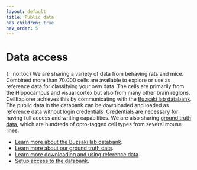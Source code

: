 ```yaml
---
layout: default
title: Public data
has_children: true
nav_order: 5
---
```

# Data access
{: .no_toc}
We are sharing a variety of data from behaving rats and mice. Combined more than 70.000 cells are available to explore or use as reference data for classifying your own data. The cells are primarily from the Hippocampus and visual cortex but also from many other brain regions. CellExplorer achieves this by communicating with the [Buzsaki lab databank](https://buzsakilab.com/wp/database/). The public data in the databank can be downloaded and loaded as reference data without login credentials. Credentials are necessary for having full access and writing capabilities. We are also sharing [ground truth data](/publicdata/ground-truth-data/), which are hundreds of opto-tagged cell types from several mouse lines. 
* [Learn more about the Buzsaki lab databank](https://buzsakilab.com/wp/database/).
* [Learn more about our ground truth data](/publicdata/ground-truth-data/).
* [Learn more downloading and using reference data](/publicdata/ground-truth-data/).
* [Setup access to the databank](/publicdata/preparation/).
